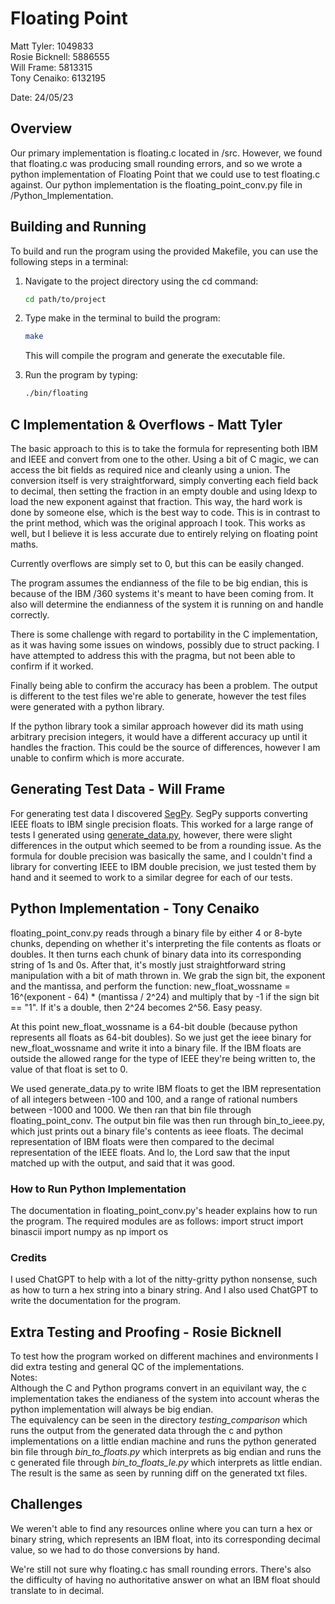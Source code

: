 #   Floating Point

Matt Tyler: 1049833  
Rosie Bicknell: 5886555  
Will Frame: 5813315  
Tony Cenaiko: 6132195  

Date: 24/05/23


## Overview

Our primary implementation is floating.c located in /src. However, we found that floating.c was producing small rounding errors, and so we wrote a python implementation of Floating Point that we could use to test floating.c against. Our python implementation is the floating_point_conv.py file in /Python_Implementation.


## Building and Running


To build and run the program using the provided Makefile, you can use the following steps in a terminal:

1. Navigate to the project directory using the cd command:

    ```bash
    cd path/to/project
    ```

2. Type make in the terminal to build the program:

    ```bash
    make
    ```

    This will compile the program and generate the executable file.

3. Run the program by typing:

    ```bash
    ./bin/floating 
    ```


## C Implementation & Overflows - Matt Tyler

The basic approach to this is to take the formula for representing both IBM and IEEE and convert from one to the other. Using a bit of C magic, we can access the bit fields as required nice and cleanly using a union. The conversion itself is very straightforward, simply converting each field back to decimal, then setting the fraction in an empty double and using ldexp to load the new exponent against that fraction. This way, the hard work is done by someone else, which is the best way to code. This is in contrast to the print method, which was the original approach I took. This works as well, but I believe it is less accurate due to entirely relying on floating point maths. 

Currently overflows are simply set to 0, but this can be easily changed.

The program assumes the endianness of the file to be big endian, this is because of the IBM /360 systems it's meant to have been coming from. It also will determine the endianness of the system it is running on and handle correctly. 

There is some challenge with regard to portability in the C implementation, as it was having some issues on windows, possibly due to struct packing. I have attempted to address this with the pragma, but not been able to confirm if it worked.

Finally being able to confirm the accuracy has been a problem. The output is different to the test files we're able to generate, however the test files were generated with a python library.

If the python library took a similar approach however did its math using arbitrary precision integers, it would have a different accuracy up until it handles the fraction. This could be the source of differences, however I am unable to confirm which is more accurate. 

## Generating Test Data - Will Frame

For generating test data I discovered [SegPy](https://segpy.readthedocs.io/en/latest/apidocs/segpy/segpy.ibm_float.html). SegPy supports converting IEEE floats to IBM single precision floats. This worked for a large range of tests I generated using [generate_data.py](testdata/generate_data.py), however, there were slight differences in the output which seemed to be from a rounding issue. As the formula for double precision was basically the same, and I couldn't find a library for converting IEEE to IBM double precision, we just tested them by hand and it seemed to work to a similar degree for each of our tests.


## Python Implementation - Tony Cenaiko

floating_point_conv.py reads through a binary file by either 4 or 8-byte chunks, depending on whether it's interpreting the file contents as floats or doubles. It then turns each chunk of binary data into its corresponding string of 1s and 0s. After that, it's mostly just straightforward string manipulation with a bit of math thrown in. We grab the sign bit, the exponent and the mantissa, and perform the function:
new_float_wossname = 16^(exponent - 64) * (mantissa / 2^24)
and multiply that by -1 if the sign bit == "1". If it's a double, then 2^24 becomes 2^56. Easy peasy.

At this point new_float_wossname is a 64-bit double (because python represents all floats as 64-bit doubles). So we just get the ieee binary for new_float_wossname and write it into a binary file. If the IBM floats are outside the allowed range for the type of IEEE they're being written to, the value of that float is set to 0.

We used generate_data.py to write IBM floats to get the IBM representation of all integers between -100 and 100, and a range of rational numbers between -1000 and 1000. We then ran that bin file through floating_point_conv. The output bin file was then run through bin_to_ieee.py, which just prints out a binary file's contents as ieee floats. The decimal representation of IBM floats were then compared to the decimal representation of the IEEE floats. And lo, the Lord saw that the input matched up with the output, and said that it was good.

### How to Run Python Implementation

The documentation in floating_point_conv.py's header explains how to run the program. The required modules are as follows:
import struct
import binascii
import numpy as np
import os

### Credits

I used ChatGPT to help with a lot of the nitty-gritty python nonsense, such as how to turn a hex string into a binary string. And I also used ChatGPT to write the documentation for the program.


## Extra Testing and Proofing - Rosie Bicknell
To test how the program worked on different machines and environments I did extra testing and general QC of the implementations.  
Notes:  
Although the C and Python programs convert in an equivilant way, the c implementation takes the endianess of the system into account wheras the python implementation will always be big endian.  
The equivalency can be seen in the directory *testing_comparison* which runs the output from the generated data through the c and python implementations on a little endian machine and runs the python generated bin file through *bin_to_floats.py* which interprets as big endian and runs the c generated file through *bin_to_floats_le.py* which interprets as little endian. The result is the same as seen by running diff on the generated txt files.

## Challenges

We weren't able to find any resources online where you can turn a hex or binary string, which represents an IBM float, into its corresponding decimal value, so we had to do those conversions by hand.

We're still not sure why floating.c has small rounding errors. There's also the difficulty of having no authoritative answer on what an IBM float should translate to in decimal.